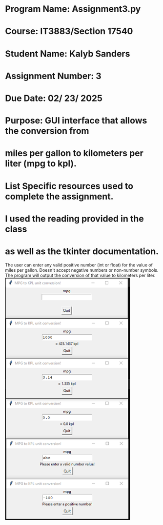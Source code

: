 # Program Name: Assignment3.py
# Course: IT3883/Section 17540
# Student Name: Kalyb Sanders
# Assignment Number: 3
# Due Date: 02/ 23/ 2025
# Purpose: GUI interface that allows the conversion from
#           miles per gallon to kilometers per liter (mpg to kpl).
#
# List Specific resources used to complete the assignment.
#   I used the reading provided in the class
#   as well as the tkinter documentation.


The user can enter any valid positive number (int or float) for the value of miles per gallon. Doesn't accept negative numbers or non-number symbols. The program will output the conversion of that value to kilometers per liter. 
![Example Image](./example.PNG?raw=true)
